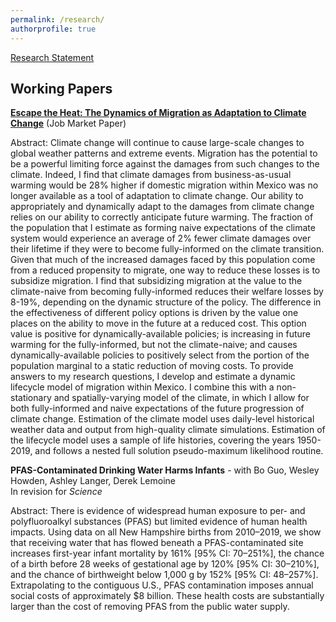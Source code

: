 ```yaml
---
permalink: /research/
authorprofile: true
---
```

<a href ="https://www.robertbaluja.com/assets/research_statement.pdf">Research Statement</a>

<h2>Working Papers</h2>
<a href ="https://www.robertbaluja.com/assets/eth_paper.pdf"><b>Escape the Heat: The Dynamics of Migration as Adaptation to Climate Change</b></a> (Job Market Paper)
<br style="line-height: 5px" />
  <p>Abstract: Climate change will continue to cause large-scale changes to global
weather patterns and extreme events. Migration has the potential to be a
powerful limiting force against the damages from such changes to the climate.
Indeed, I find that climate damages from business-as-usual warming would be 28%
higher if domestic migration within Mexico was no longer available as a tool of
adaptation to climate change.  Our ability to appropriately and dynamically
adapt to the damages from climate change relies on our ability to correctly
anticipate future warming. The fraction of the population that I estimate as
forming naive expectations of the climate system would experience an average of
2% fewer climate damages over their lifetime if they were to become fully-informed on
the climate transition. Given that much of the increased damages faced by this population
come from a reduced propensity to migrate, one way to reduce these losses is to
subsidize migration. I find that subsidizing migration at the value to the
climate-naive from becoming fully-informed reduces their welfare losses by
8-19%, depending on the dynamic structure of the policy. The difference in the
effectiveness of different policy options is driven by the value one places on the
ability to move in the future at a reduced cost. This option value is positive
for dynamically-available policies; is increasing in future warming for the
fully-informed, but not the climate-naive; and causes dynamically-available
policies to positively select from the portion of the population marginal to a
static reduction of moving costs. To provide answers to my research questions, I
develop and estimate a dynamic lifecycle model of migration within Mexico. I
combine this with a non-stationary and spatially-varying model of the climate,
in which I allow for both fully-informed and naive expectations of the future
progression of climate change. Estimation of the climate model uses daily-level
historical weather data and output from high-quality climate simulations.
Estimation of the lifecycle model uses a sample of life histories, covering the
years 1950-2019, and follows a nested full solution pseudo-maximum likelihood
routine.</p>
<b>PFAS-Contaminated Drinking Water Harms Infants</b> - with Bo Guo, Wesley Howden, Ashley Langer, Derek Lemoine
<br style="line-height: 5px" /> In revision for <i>Science </i>
  <p>Abstract: There is evidence of widespread human exposure to per- and polyfluoroalkyl substances (PFAS) but limited evidence of human health impacts. Using data on all New Hampshire births from 2010–2019, we show that receiving water that has flowed beneath a PFAS-contaminated site increases first-year infant mortality by 161% [95% CI: 70–251%], the chance of a birth before 28 weeks of gestational age by 120% [95% CI: 30–210%], and the chance of birthweight below 1,000 g by 152% [95% CI: 48–257%]. Extrapolating to the contiguous U.S., PFAS contamination imposes annual social costs of approximately $8 billion. These health costs are substantially larger than the cost of removing PFAS from the public water supply.</p>
